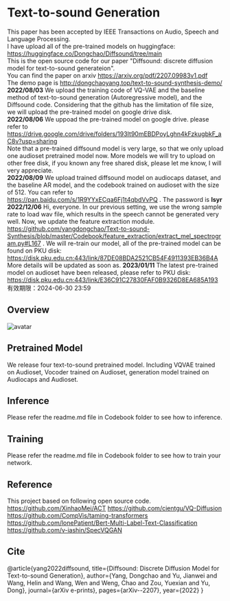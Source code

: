 # Text-to-sound Generation
This paper has been accepted by IEEE Transactions on Audio, Speech and Language Processing. <br/>
I have upload all of the pre-trained models on huggingface: https://huggingface.co/Dongchao/Diffsound/tree/main <br/>
This is the open source code for our paper "Diffsound: discrete diffusion model for text-to-sound generateion". <br/>
You can find the paper on arxiv https://arxiv.org/pdf/2207.09983v1.pdf <br/>
The demo page is http://dongchaoyang.top/text-to-sound-synthesis-demo/ <br/>
**2022/08/03** We upload the training code of VQ-VAE and the baseline method of text-to-sound generation (Autoregressive model), and the Diffsound code. Considering that the github has the limitation of file size, we will upload the pre-trained model on google drive disk. <br/>
**2022/08/06** We uppoad the pre-trained model on google drive. please refer to https://drive.google.com/drive/folders/193It90mEBDPoyLghn4kFzkugbkF_aC8v?usp=sharing <br/>
Note that a pre-trained diffsound model is very large, so that we only upload one audioset pretrained model now. More models we will try to upload on other free disk, if you known any free shared disk, please let me know, I will very appreciate. <br/>
**2022/08/09** We upload trained diffsound model on audiocaps dataset, and the baseline AR model, and the codebook trained on audioset with the size of 512. You can refer to https://pan.baidu.com/s/1R9YYxECqa6Fj1t4qbdVvPQ . The password is **lsyr** <br/>
**2022/12/06** Hi, everyone. In our previous setting, we use the wrong sample rate to load wav file, which results in the speech cannot be generated very well. Now, we update the feature extraction module. https://github.com/yangdongchao/Text-to-sound-Synthesis/blob/master/Codebook/feature_extraction/extract_mel_spectrogram.py#L167 . We will re-train our model, all of the pre-trained model can be found on PKU disk: https://disk.pku.edu.cn:443/link/87DE08BDA2521CB54F4911393EB36B4A
More details will be updated as soon as.
**2023/01/11** The latest pre-trained model on audioset have been released, please refer to PKU disk: https://disk.pku.edu.cn:443/link/E36C91C27830FAF0B9326D8EA685A193
有效期限：2024-06-30 23:59
## Overview
![avatar](fig/overview.png)

## Pretrained Model
We release four text-to-sound pretrained model. Including VQVAE trained on Audioset, Vocoder trained on Audioset, generation model trained on Audiocaps and Audioset.

## Inference
Please refer the readme.md file in Codebook folder to see how to inference.

## Training
Please refer the readme.md file in Codebook folder to see how to train your network.
## Reference
This project based on following open source code.
https://github.com/XinhaoMei/ACT
https://github.com/cientgu/VQ-Diffusion
https://github.com/CompVis/taming-transformers
https://github.com/lonePatient/Bert-Multi-Label-Text-Classification
https://github.com/v-iashin/SpecVQGAN
## Cite 
@article{yang2022diffsound,
  title={Diffsound: Discrete Diffusion Model for Text-to-sound Generation},
  author={Yang, Dongchao and Yu, Jianwei and Wang, Helin and Wang, Wen and Weng, Chao and Zou, Yuexian and Yu, Dong},
  journal={arXiv e-prints},
  pages={arXiv--2207},
  year={2022}
}
